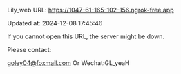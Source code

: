 Lily_web URL: https://1047-61-165-102-156.ngrok-free.app

Updated at: 2024-12-08 17:45:46

If you cannot open this URL, the server might be down.

Please contact: 

goley04@foxmail.com Or Wechat:GL_yeaH